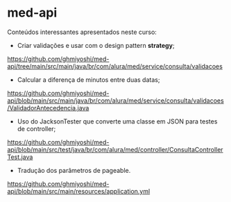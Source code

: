 # med-api

Conteúdos interessantes apresentados neste curso:

* Criar validações e usar com o design pattern **strategy**;

https://github.com/ghmiyoshi/med-api/tree/main/src/main/java/br/com/alura/med/service/consulta/validacoes

* Calcular a diferença de minutos entre duas datas;

https://github.com/ghmiyoshi/med-api/blob/main/src/main/java/br/com/alura/med/service/consulta/validacoes/ValidadorAntecedencia.java

* Uso do JacksonTester que converte uma classe em JSON para testes de controller;

https://github.com/ghmiyoshi/med-api/blob/main/src/test/java/br/com/alura/med/controller/ConsultaControllerTest.java

* Tradução dos parâmetros de pageable.

https://github.com/ghmiyoshi/med-api/blob/main/src/main/resources/application.yml
